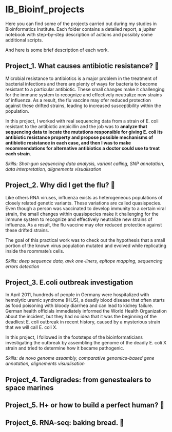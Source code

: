 # IB_Bioinf_projects

Here you can find some of the projects carried out during my studies in Bioinformatics Institute.
Each folder contains a detailed report, a jupiter notebook with step-by-step description of actions and possibly some additional scripts.

And here is some brief description of each work.

## Project_1. What causes antibiotic resistance? 🌿 
Microbial resistance to antibiotics is a major problem in the treatment of bacterial infections and there are plenty of ways for bacteria to become resistant to a particular antibiotic. 
These small changes make it challenging for the immune system to recognize and effectively neutralize new strains of influenza. As a result, the flu vaccine may ofer reduced protection against these drifted strains, leading to
increased susceptibility within the population.

In this project, I worked with real sequencing data from a strain of E. coli resistant to the antibiotic ampicillin and the job was to **analyze that sequencing data to locate the mutations responsible for giving E. coli its antibiotic resistance property and propose possible mechanisms of antibiotic resistance in each case, and then I was to make recommendations for alternative antibiotics a doctor could use to treat each strain**.

*Skills: Shot-gun sequencing data analysis, variant calling, SNP annotation, data interpretation, alignements visualisation*

## Project_2. Why did I get the flu? 🌵

Like others RNA viruses, influenza exists as heterogeneous populations of closely related genetic variants. These variations are called quasispecies.  Even though a person was vaccinated to develop immunity to a certain viral strain, the small changes within quasispecies make it challenging for the immune system to recognize and effectively neutralize new strains of influenza. As a result, the flu vaccine may ofer reduced protection against these drifted strains.

The goal of this practical work was to check out the hypothesis that a small portion of the known virus population mutated and evolved while replicating inside the roommate’s cells.

*Skills: deep sequence data, awk one-liners, epitope mapping, sequencing errors detection*

## Project_3. E.coli outbreak investigation 

In April 2011, hundreds of people in Germany were hospitalized with hemolytic uremic syndrome (HUS), a deadly blood disease that often starts as food poisoning with bloody diarrhea and can lead to kidney failure. German health officials immediately informed the World Health Organization about the incident, but they had no idea that it was the beginning of the deadliest E. coli outbreak in recent history, caused by a mysterious strain that we will call E. coli X. 

In this project, I followed in the footsteps of the bioinformaticians investigating the outbreak by assembling the genome of the deadly E. coli X strain and tried to determine how it became pathogenic. 

*Skills: de novo genome assambly, comparative genomics-based gene annotation, alignements visualisation*

## Project_4. Tardigrades: from genestealers to space marines 



## Project_5. H+ or how to build a perfect human? 🐙


## Project_6. RNA-seq: baking bread. 🐷 
